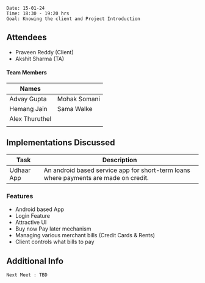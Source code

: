 ```
Date: 15-01-24
Time: 18:30 - 19:20 hrs
Goal: Knowing the client and Project Introduction
```
## Attendees

- Praveen Reddy (Client)
- Akshit Sharma (TA)

 #### Team Members
|Names |  | 
|---|---|
| Advay Gupta | Mohak Somani |
|Hemang Jain | Sama Walke | 
| Alex Thuruthel |
||



## Implementations Discussed


| Task | Description | 
|-----|------|
| Udhaar App | An android based service app for short-term loans where payments are made on credit. |

### Features

- Android based App
- Login Feature
- Attractive UI
- Buy now Pay later mechanism
- Managing various merchant bills (Credit Cards & Rents)
- Client controls what bills to pay



## Additional Info

    Next Meet : TBD
